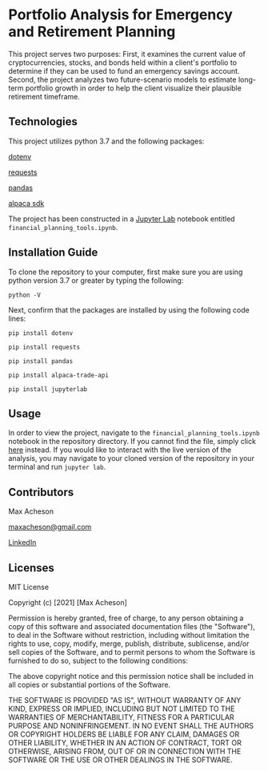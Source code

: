 # Portfolio Analysis for Emergency and Retirement Planning

This project serves two purposes:
First, it examines the current value of cryptocurrencies, stocks, and bonds held within a client's portfolio to determine if they can be used to fund an emergency savings account. 
Second, the project analyzes two future-scenario models to estimate long-term portfolio growth in order to help the client visualize their plausible retirement timeframe. 

## Technologies

This project utilizes python 3.7 and the following packages:

[dotenv](https://pypi.org/project/python-dotenv/)

[requests](https://pypi.org/project/requests/)

[pandas](https://pandas.pydata.org/)

[alpaca sdk](https://pypi.org/project/alpaca-trade-api/)

The project has been constructed in a [Jupyter Lab](https://jupyter.org/) notebook entitled `financial_planning_tools.ipynb`.

## Installation Guide

To clone the repository to your computer, first make sure you are using python version 3.7 or greater by typing the following:

`python -V`

Next, confirm that the packages are installed by using the following code lines:

`pip install dotenv`

`pip install requests`

`pip install pandas`

`pip install alpaca-trade-api`

`pip install jupyterlab`

## Usage

In order to view the project, navigate to the `financial_planning_tools.ipynb` notebook in the repository directory. If you cannot find the file, simply click [here](https://github.com/MaxAcheson/Module_5_Repository/blob/main/Starter_Code/financial_planning_tools.ipynb) instead. If you would like to interact with the live version of the analysis, you may navigate to your cloned version of the repository in your terminal and run `jupyter lab`.

## Contributors

Max Acheson

maxacheson@gmail.com

[LinkedIn](https://www.linkedin.com/in/max-acheson-75093a19a/)

## Licenses

MIT License

Copyright (c) [2021] [Max Acheson]

Permission is hereby granted, free of charge, to any person obtaining a copy of this software and associated documentation files (the "Software"), to deal in the Software without restriction, including without limitation the rights to use, copy, modify, merge, publish, distribute, sublicense, and/or sell copies of the Software, and to permit persons to whom the Software is furnished to do so, subject to the following conditions:

The above copyright notice and this permission notice shall be included in all copies or substantial portions of the Software.

THE SOFTWARE IS PROVIDED "AS IS", WITHOUT WARRANTY OF ANY KIND, EXPRESS OR IMPLIED, INCLUDING BUT NOT LIMITED TO THE WARRANTIES OF MERCHANTABILITY, FITNESS FOR A PARTICULAR PURPOSE AND NONINFRINGEMENT. IN NO EVENT SHALL THE AUTHORS OR COPYRIGHT HOLDERS BE LIABLE FOR ANY CLAIM, DAMAGES OR OTHER LIABILITY, WHETHER IN AN ACTION OF CONTRACT, TORT OR OTHERWISE, ARISING FROM, OUT OF OR IN CONNECTION WITH THE SOFTWARE OR THE USE OR OTHER DEALINGS IN THE SOFTWARE.
